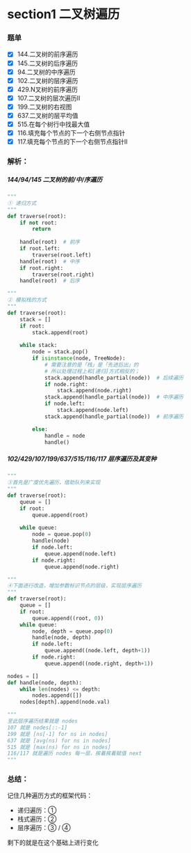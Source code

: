 # section1 二叉树遍历
### 题单
- [x] 144.二叉树的前序遍历 
- [x] 145.二叉树的后序遍历 
- [x] 94.二叉树的中序遍历
- [x] 102.二叉树的层序遍历
- [x] 429.N叉树的前序遍历
- [x] 107.二叉树的层次遍历II 
- [x] 199.二叉树的右视图 
- [x] 637.二叉树的层平均值 
- [x] 515.在每个树行中找最大值
- [x] 116.填充每个节点的下一个右侧节点指针
- [x] 117.填充每个节点的下一个右侧节点指针II

### 解析：
##### 144/94/145 二叉树的前/中/序遍历
```python
"""
① 递归方式
"""
def traverse(root):
    if not root:
        return
    
    handle(root)  # 前序
    if root.left:
        traverse(root.left)
    handle(root)  # 中序
    if root.right:
        traverse(root.right)
    handle(root)  # 后序
```
```python
"""
② 模拟栈的方式
"""
def traverse(root):
    stack = []
    if root:
        stack.append(root)
    
    while stack:
        node = stack.pop()
        if isinstance(node, TreeNode):
            # 需要注意的是「栈」是「先进后出」的
            # 所以处理过程上和[递归]方式相反的；
            stack.append(handle_partial(node))  # 后续遍历
            if node.right:
                stack.append(node.right)
            stack.append(handle_partial(node))  # 中序遍历    
            if node.left:
                stack.append(node.left)
            stack.append(handle_partial(node))  # 前序遍历

        else:
            handle = node
            handle()
```

##### 102/429/107/199/637/515/116/117 层序遍历及其变种
```python
"""
③首先是广度优先遍历，借助队列来实现
""" 
def traverse(root):
    queue = []
    if root:
        queue.append(root)
    
    while queue:
        node = queue.pop(0)
        handle(node)
        if node.left:
            queue.append(node.left)
        if node.right:
            queue.append(node.right)
```
```python
"""
④下面进行改造，增加参数标识节点的层级，实现层序遍历
"""
def traverse(root):
    queue = []
    if root:
        queue.append((root, 0))
    while queue:
        node, depth = queue.pop(0)
        handle(node, depth)
        if node.left:
            queue.append((node.left, depth+1))
        if node.right:
            queue.append((node.right, depth+1))

nodes = []
def handle(node, depth):
    while len(nodes) <= depth:
        nodes.append([])
    nodes[depth].append(node.val)

"""
至此层序遍历结果就是 nodes
107 就是 nodes[::-1]
199 就是 [ns[-1] for ns in nodes]
637 就是 [avg(ns) for ns in nodes]
515 就是 [max(ns) for ns in nodes]
116/117 就是遍历 nodes 每一层，挨着挨着赋值 next
"""
```
### 总结：
记住几种遍历方式的框架代码：
- 递归遍历：①
- 栈式遍历：②
- 层序遍历：③ / ④

剩下的就是在这个基础上进行变化